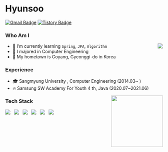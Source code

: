 # Hyunsoo
[![Gmail Badge](https://img.shields.io/badge/Gmail-D14836?style=flat&logo=Gmail&logoColor=white)](mailto:laugh4mile@gmail.com) 
[![Tistory Badge](https://img.shields.io/badge/Tech%20Blog-555263?style=flat&logoColor=white)](https://laugh4mile.tistory.com/)

  
### Who Am I

<img align='right' src="http://mazassumnida.wtf/api/v2/generate_badge?boj=laugh4mile">

- 🌱 I’m currently learning `Spring`, `JPA`, `Algorithm`
- 🥇 I majored in Computer Engineering
- 🚅 My hometown is Goyang, Gyeonggi-do in Korea

### Experience

- 🎓 Sangmyung University , Computer Engineering (2014.03~ )
- 🔥 Samsung SW Academy For Youth 4 th, Java (2020.07~2021.06)

<img align='right' src="https://github-readme-stats.vercel.app/api?username=laugh4mile" height="165">

### Tech Stack
<p>
  <img src="https://img.shields.io/badge/JAVA-007396?style=for-the-badge&logo=java&logoColor=white"></a> &nbsp
  <img src="https://img.shields.io/badge/Spring-6DB33F?style=for-the-badge&logo=Spring&logoColor=white"/></a> &nbsp
  <img src="https://img.shields.io/badge/SpringBoot-6DB33F?style=for-the-badge&logo=SpringBoot&logoColor=white"/></a> &nbsp
  <img src="https://img.shields.io/badge/Hibernate-59666C?style=for-the-badge&logo=Hibernate&logoColor=white"/></a> &nbsp
  <img src="https://img.shields.io/badge/MySQL-4479A1?style=for-the-badge&logo=MySQL&logoColor=white"/></a> &nbsp 
  <img src="https://img.shields.io/badge/Amazon AWS-232F3E?style=for-the-badge&logo=Amazon%20AWS&logoColor=white"/></a> &nbsp
<!--   <img src="https://img.shields.io/badge/HTML5-E34F26?style=for-the-badge&logo=HTML5&logoColor=white"/></a> &nbsp
  <img src="https://img.shields.io/badge/CSS3-1572B6?style=for-the-badge&logo=CSS3&logoColor=white"/></a> &nbsp
  <img src="https://img.shields.io/badge/JavaScript-F7DF1E?style=for-the-badge&logo=JavaScript&logoColor=white"/></a> &nbsp
  <img src="https://img.shields.io/badge/React/ReactNative-61DAFB?style=for-the-badge&logo=React&logoColor=black"/></a> &nbsp -->
</p>
